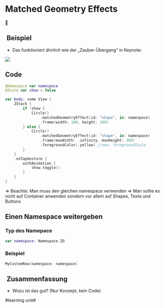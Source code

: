 # Matched Geometry Effects
🎲 

##  Beispiel
- Das funktioniert ähnlich wie der „Zauber-Übergang“ in Keynote:


![][image-1]

## Code

```swift
@Namespace var namespace
@State var show = false

var body: some View {
    ZStack {
        if !show {
            Circle()
                .matchedGeometryEffect(id: "shape", in: namespace)
                .frame(width: 100, height: 100)
        } else {
            Circle()
                .matchedGeometryEffect(id: "shape", in: namespace)
                .frame(maxWidth: .infinity, maxHeight: 300)
                .foregroundColor(.yellow) //neu: foregroundStyle
        }
    }
    .onTapGesture {
        withAnimation {
            show.toggle()
        }
    }
}
```

=\> Beachte: Man muss den gleichen namespace verwenden
=\> Man sollte es nicht auf Container anwenden sondern vor allem auf Shapes, Texte und Buttons


## Einen Namespace weitergeben

### Typ des Namepace

```swift
var namespace: Namespace.ID
```

### Beispiel

```swift
MyCustomRow(namespace: namespace)
```

##  Zusammenfassung
- Wozu ist das gut? (Nur Konzept, kein Code)

[image-1]:	assets/2023-03-30%2008.45.31.gif

#learning unit#